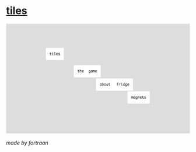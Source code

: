 # [tiles](https://fortraan.github.io/tiles/)
![the game based on fridge magnets](tilesScreenshot.png?raw=true)
  
*made by fortraan*